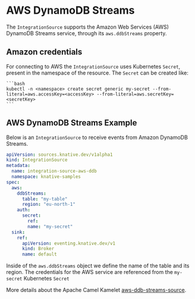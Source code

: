 # AWS DynamoDB Streams

The `IntegrationSource` supports the Amazon Web Services (AWS) DynamoDB Streams service, through its `aws.ddbStreams` property.

## Amazon credentials

For connecting to AWS the `IntegrationSource` uses Kubernetes `Secret`, present in the namespace of the resource. The `Secret` can be created like:

    ```bash
    kubectl -n <namespace> create secret generic my-secret --from-literal=aws.accessKey=<accessKey> --from-literal=aws.secretKey=<secretKey>
    ```

## AWS DynamoDB Streams Example

Below is an `IntegrationSource` to receive events from Amazon DynamoDB Streams.

  ```yaml
  apiVersion: sources.knative.dev/v1alpha1
  kind: IntegrationSource
  metadata:
    name: integration-source-aws-ddb
    namespace: knative-samples
  spec:
    aws:
      ddbStreams:
        table: "my-table"
        region: "eu-north-1"
      auth:
        secret:
          ref:
          name: "my-secret"
    sink:
      ref:
        apiVersion: eventing.knative.dev/v1
        kind: Broker
        name: default
  ```

Inside of the `aws.ddbStreams` object we define the name of the table and its region. The credentials for the AWS service are referenced from the `my-secret` Kubernetes `Secret`

More details about the Apache Camel Kamelet [aws-ddb-streams-source](https://camel.apache.org/camel-kamelets/latest/aws-ddb-streams-source.html).
